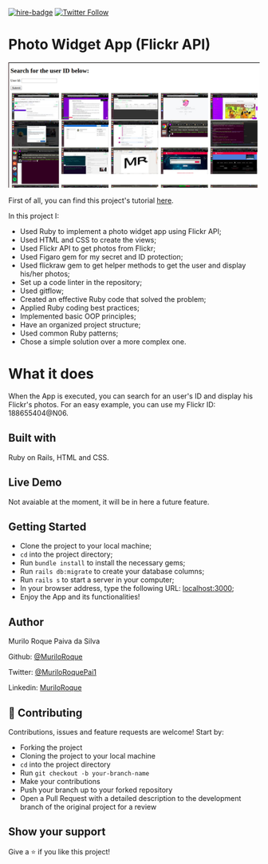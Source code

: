 [![hire-badge](https://img.shields.io/badge/Consult%20/%20Hire%20Murilo-Click%20to%20Contact-brightgreen)](mailto:muriloengqui@gmail.com) [![Twitter Follow](https://img.shields.io/twitter/follow/MuriloRoquePai1?label=Follow%20Murilo%20on%20Twitter&style=social)](https://twitter.com/MuriloRoquePai1)

# Photo Widget App (Flickr API)

![App Demo](images/screenshot.png)

First of all, you can find this project's tutorial [here](https://www.theodinproject.com/courses/ruby-on-rails/lessons/apis).

In this project I:

- Used Ruby to implement a photo widget app using Flickr API;
- Used HTML and CSS to create the views;
- Used Flickr API to get photos from Flickr;
- Used Figaro gem for my secret and ID protection;
- Used flickraw gem to get helper methods to get the user and display his/her photos;
- Set up a code linter in the repository;
- Used gitflow;
- Created an effective Ruby code that solved the problem;
- Applied Ruby coding best practices;
- Implemented basic OOP principles;
- Have an organized project structure;
- Used common Ruby patterns;
- Chose a simple solution over a more complex one.

# What it does

When the App is executed, you can search for an user's ID and display his Flickr's photos. For an easy example, you can use my Flickr ID: 188655404@N06.

## Built with

Ruby on Rails, HTML and CSS.

## Live Demo

Not avaiable at the moment, it will be in here a future feature.

## Getting Started

- Clone the project to your local machine;
- `cd` into the project directory;
- Run `bundle install` to install the necessary gems;
- Run `rails db:migrate` to create your database columns;
- Run `rails s` to start a server in your computer;
- In your browser address, type the following URL: [localhost:3000](localhost:3000);
- Enjoy the App and its functionalities!

## Author

Murilo Roque Paiva da Silva

Github: [@MuriloRoque](https://github.com/MuriloRoque)

Twitter: [@MuriloRoquePai1](https://twitter.com/MuriloRoquePai1)

Linkedin: [MuriloRoque](https://www.linkedin.com/in/murilo-roque-b1268741/)

## 🤝 Contributing

Contributions, issues and feature requests are welcome! Start by:

- Forking the project
- Cloning the project to your local machine
- `cd` into the project directory
- Run `git checkout -b your-branch-name`
- Make your contributions
- Push your branch up to your forked repository
- Open a Pull Request with a detailed description to the development branch of the original project for a review

## Show your support

Give a ⭐️ if you like this project!